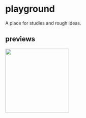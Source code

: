 # playground
A place for studies and rough ideas.  
## previews  
[<img src = playground/20230924_LinesInHoles/outputs/01.png height = '200' width = '200'>](playground/20230924_LinesInHoles) 

